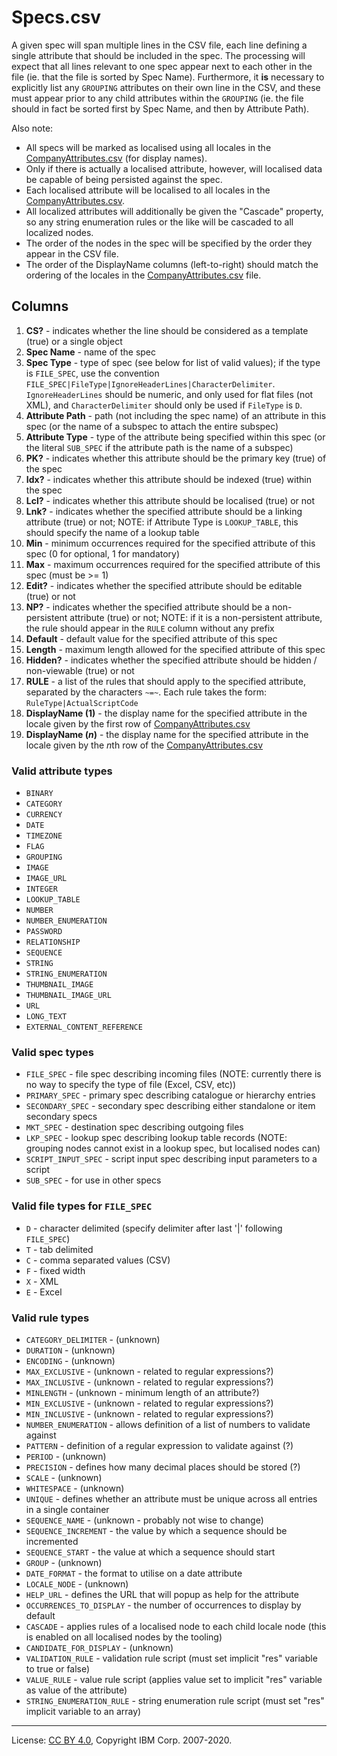 <!-- SPDX-License-Identifier: CC-BY-4.0 -->
<!-- Copyright IBM Corp. 2007-2020 -->

# Specs.csv

A given spec will span multiple lines in the CSV file, each line
defining a single attribute that should be included in the spec. The processing will expect
that all lines relevant to one spec appear next to each other in the file
(ie. that the file is sorted by Spec Name). Furthermore, it **is** necessary to explicitly
list any `GROUPING` attributes on their own line in the CSV, and these must appear prior to any
child attributes within the `GROUPING` (ie. the file should in fact be sorted first by Spec Name,
and then by Attribute Path).

Also note:

- All specs will be marked as localised using all locales in the [CompanyAttributes.csv](CompanyAttributes.md) (for display names).
- Only if there is actually a localised attribute, however, will localised data be capable of being persisted against the spec.
- Each localised attribute will be localised to all locales in the [CompanyAttributes.csv](CompanyAttributes.md).
- All localized attributes will additionally be given the "Cascade" property, so any string enumeration rules or the like will be cascaded to all localized nodes.
- The order of the nodes in the spec will be specified by the order they appear in the CSV file.
- The order of the DisplayName columns (left-to-right) should match the ordering of the locales in the [CompanyAttributes.csv](CompanyAttributes.md) file.

## Columns

1. **CS?** - indicates whether the line should be considered as a template (true) or a single object
1. **Spec Name** - name of the spec
1. **Spec Type** - type of spec (see below for list of valid values); if the type is `FILE_SPEC`, use the convention `FILE_SPEC|FileType|IgnoreHeaderLines|CharacterDelimiter`. `IgnoreHeaderLines` should be numeric, and only used for flat files (not XML), and `CharacterDelimiter` should only be used if `FileType` is `D`.
1. **Attribute Path** - path (not including the spec name) of an attribute in this spec (or the name of a subspec to attach the entire subspec)
1. **Attribute Type** - type of the attribute being specified within this spec (or the literal `SUB_SPEC` if the attribute path is the name of a subspec)
1. **PK?** - indicates whether this attribute should be the primary key (true) of the spec
1. **Idx?** - indicates whether this attribute should be indexed (true) within the spec
1. **Lcl?** - indicates whether this attribute should be localised (true) or not
1. **Lnk?** - indicates whether the specified attribute should be a linking attribute (true) or not; NOTE: if Attribute Type is `LOOKUP_TABLE`, this should specify the name of a lookup table
1. **Min** - minimum occurrences required for the specified attribute of this spec (0 for optional, 1 for mandatory)
1. **Max** - maximum occurrences required for the specified attribute of this spec (must be &gt;= 1)
1. **Edit?** - indicates whether the specified attribute should be editable (true) or not
1. **NP?** - indicates whether the specified attribute should be a non-persistent attribute (true) or not; NOTE: if it is a non-persistent attribute, the rule should appear in the `RULE` column without any prefix
1. **Default** - default value for the specified attribute of this spec
1. **Length** - maximum length allowed for the specified attribute of this spec
1. **Hidden?** - indicates whether the specified attribute should be hidden / non-viewable (true) or not
1. **RULE** - a list of the rules that should apply to the specified attribute, separated by the characters `~=~`.  Each rule takes the form: `RuleType|ActualScriptCode`
1. **DisplayName (1)** - the display name for the specified attribute in the locale given by the first row of [CompanyAttributes.csv](CompanyAttributes.md)
1. **DisplayName (*n*)** - the display name for the specified attribute in the locale given by the <i>n</i>th row of the [CompanyAttributes.csv](CompanyAttributes.md)

### Valid attribute types

- `BINARY`
- `CATEGORY`
- `CURRENCY`
- `DATE`
- `TIMEZONE`
- `FLAG`
- `GROUPING`
- `IMAGE`
- `IMAGE_URL`
- `INTEGER`
- `LOOKUP_TABLE`
- `NUMBER`
- `NUMBER_ENUMERATION`
- `PASSWORD`
- `RELATIONSHIP`
- `SEQUENCE`
- `STRING`
- `STRING_ENUMERATION`
- `THUMBNAIL_IMAGE`
- `THUMBNAIL_IMAGE_URL`
- `URL`
- `LONG_TEXT`
- `EXTERNAL_CONTENT_REFERENCE`

### Valid spec types

- `FILE_SPEC` - file spec describing incoming files (NOTE: currently there is no way to specify the type of file (Excel, CSV, etc))
- `PRIMARY_SPEC` - primary spec describing catalogue or hierarchy entries
- `SECONDARY_SPEC` - secondary spec describing either standalone or item secondary specs
- `MKT_SPEC` - destination spec describing outgoing files
- `LKP_SPEC` - lookup spec describing lookup table records (NOTE: grouping nodes cannot exist in a lookup spec, but localised nodes can)
- `SCRIPT_INPUT_SPEC` - script input spec describing input parameters to a script
- `SUB_SPEC` - for use in other specs

### Valid file types for `FILE_SPEC`

- `D` - character delimited (specify delimiter after last '|' following `FILE_SPEC`)
- `T` - tab delimited
- `C` - comma separated values (CSV)
- `F` - fixed width
- `X` - XML
- `E` - Excel

### Valid rule types

- `CATEGORY_DELIMITER` - (unknown)
- `DURATION` - (unknown)
- `ENCODING` - (unknown)
- `MAX_EXCLUSIVE` - (unknown - related to regular expressions?)
- `MAX_INCLUSIVE` - (unknown - related to regular expressions?)
- `MINLENGTH` - (unknown - minimum length of an attribute?)
- `MIN_EXCLUSIVE` - (unknown - related to regular expressions?)
- `MIN_INCLUSIVE` - (unknown - related to regular expressions?)
- `NUMBER_ENUMERATION` - allows definition of a list of numbers to validate against
- `PATTERN` - definition of a regular expression to validate against (?)
- `PERIOD` - (unknown)
- `PRECISION` - defines how many decimal places should be stored (?)
- `SCALE` - (unknown)
- `WHITESPACE` - (unknown)
- `UNIQUE` - defines whether an attribute must be unique across all entries in a single container
- `SEQUENCE_NAME` - (unknown - probably not wise to change)
- `SEQUENCE_INCREMENT` - the value by which a sequence should be incremented
- `SEQUENCE_START` - the value at which a sequence should start
- `GROUP` - (unknown)
- `DATE_FORMAT` - the format to utilise on a date attribute
- `LOCALE_NODE` - (unknown)
- `HELP_URL` - defines the URL that will popup as help for the attribute
- `OCCURRENCES_TO_DISPLAY` - the number of occurrences to display by default
- `CASCADE` - applies rules of a localised node to each child locale node (this is enabled on all localised nodes by the tooling)
- `CANDIDATE_FOR_DISPLAY` - (unknown)
- `VALIDATION_RULE` - validation rule script (must set implicit "res" variable to true or false)
- `VALUE_RULE` - value rule script (applies value set to implicit "res" variable as value of the attribute)
- `STRING_ENUMERATION_RULE` - string enumeration rule script (must set "res" implicit variable to an array)

----
License: [CC BY 4.0](https://creativecommons.org/licenses/by/4.0/),
Copyright IBM Corp. 2007-2020.
